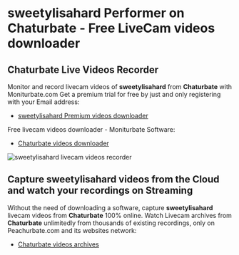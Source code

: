 # sweetylisahard Performer on Chaturbate - Free LiveCam videos downloader

## Chaturbate Live Videos Recorder

Monitor and record livecam videos of **sweetylisahard** from **Chaturbate** with Moniturbate.com
Get a premium trial for free by just and only registering with your Email address:
* [sweetylisahard Premium videos downloader](https://moniturbate.com/request-demo-licence-key.html)

Free livecam videos downloader - Moniturbate Software:
* [Chaturbate videos downloader](https://moniturbate.com/moniturbate-download-software.html)

![sweetylisahard livecam videos recorder](https://peachurnet.com/templates/moniturbate-software.png)


## Capture sweetylisahard videos from the Cloud and watch your recordings on Streaming

Without the need of downloading a software, capture **sweetylisahard** livecam videos from **Chaturbate** 100% online.
Watch Livecam archives from **Chaturbate** unlimitedly from thousands of existing recordings, only on Peachurbate.com and its websites network:
* [Chaturbate videos archives](https://peachurnet.com/)